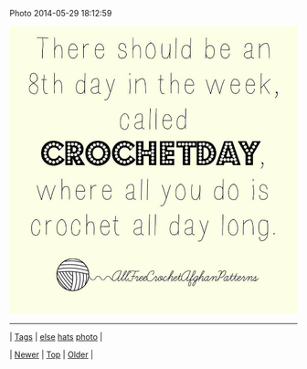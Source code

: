 <!--
title: Photo 2014-05-29 18
date: 2020-06-28T15:27:00.307Z
tags: else, hats, photo
-->


Photo 2014-05-29 18:12:59

![](87218216036-0.jpg)

<!--BOTTOM-POST-NAVIGATION-->
---

| [Tags](tags.md) | [else](tag-else.md) [hats](tag-hats.md) [photo](tag-photo.md) |

| [Newer](87202005284.md) | [Top](index.md) | [Older](87227275419.md) |